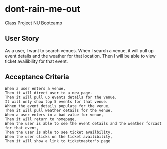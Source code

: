 # dont-rain-me-out
Class Project NU Bootcamp

## User Story

As a user, I want to search venues. 
When I search a venue, it will pull up event details and the weather for that location. 
Then I will be able to view ticket availibility for that event. 

## Acceptance Criteria
```
When a user enters a venue,
Then it will direct user to a new page.
Then it will pull up events details for the venue.
It will only show top 5 events for that venue. 
Whhen the event details populate for the venue,
Then it will pull weather details for the venue.
When a user enters in a bad value for venue,
Then it will return to homepage.
When the user is able to see the event details and the weather forcast for that event,
Then the user is able to see ticket availbility.
When the user clicks on the ticket availibility,
Then it will show a link to ticketmaster's page
```

